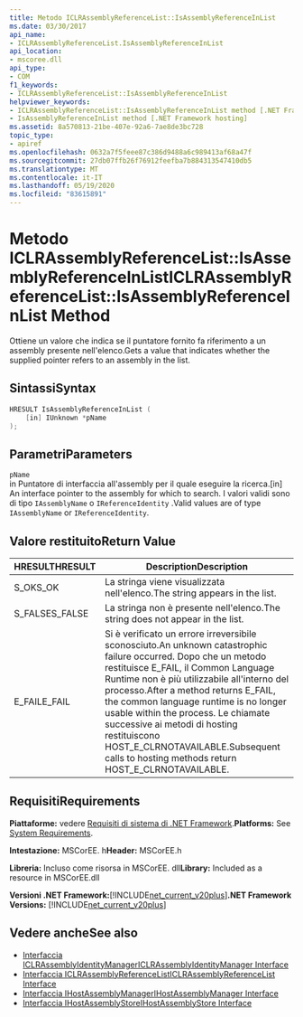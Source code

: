 ```yaml
---
title: Metodo ICLRAssemblyReferenceList::IsAssemblyReferenceInList
ms.date: 03/30/2017
api_name:
- ICLRAssemblyReferenceList.IsAssemblyReferenceInList
api_location:
- mscoree.dll
api_type:
- COM
f1_keywords:
- ICLRAssemblyReferenceList::IsAssemblyReferenceInList
helpviewer_keywords:
- ICLRAssemblyReferenceList::IsAssemblyReferenceInList method [.NET Framework hosting]
- IsAssemblyReferenceInList method [.NET Framework hosting]
ms.assetid: 8a570813-21be-407e-92a6-7ae8de3bc728
topic_type:
- apiref
ms.openlocfilehash: 0632a7f5feee87c386d9488a6c989413af68a47f
ms.sourcegitcommit: 27db07ffb26f76912feefba7b884313547410db5
ms.translationtype: MT
ms.contentlocale: it-IT
ms.lasthandoff: 05/19/2020
ms.locfileid: "83615891"
---
```

# <a name="iclrassemblyreferencelistisassemblyreferenceinlist-method"></a><span data-ttu-id="de84c-102">Metodo ICLRAssemblyReferenceList::IsAssemblyReferenceInList</span><span class="sxs-lookup"><span data-stu-id="de84c-102">ICLRAssemblyReferenceList::IsAssemblyReferenceInList Method</span></span>
<span data-ttu-id="de84c-103">Ottiene un valore che indica se il puntatore fornito fa riferimento a un assembly presente nell'elenco.</span><span class="sxs-lookup"><span data-stu-id="de84c-103">Gets a value that indicates whether the supplied pointer refers to an assembly in the list.</span></span>  
  
## <a name="syntax"></a><span data-ttu-id="de84c-104">Sintassi</span><span class="sxs-lookup"><span data-stu-id="de84c-104">Syntax</span></span>  
  
```cpp  
HRESULT IsAssemblyReferenceInList (  
    [in] IUnknown *pName  
);  
```  
  
## <a name="parameters"></a><span data-ttu-id="de84c-105">Parametri</span><span class="sxs-lookup"><span data-stu-id="de84c-105">Parameters</span></span>  
 `pName`  
 <span data-ttu-id="de84c-106">in Puntatore di interfaccia all'assembly per il quale eseguire la ricerca.</span><span class="sxs-lookup"><span data-stu-id="de84c-106">[in] An interface pointer to the assembly for which to search.</span></span> <span data-ttu-id="de84c-107">I valori validi sono di tipo `IAssemblyName` o `IReferenceIdentity` .</span><span class="sxs-lookup"><span data-stu-id="de84c-107">Valid values are of type `IAssemblyName` or `IReferenceIdentity`.</span></span>  
  
## <a name="return-value"></a><span data-ttu-id="de84c-108">Valore restituito</span><span class="sxs-lookup"><span data-stu-id="de84c-108">Return Value</span></span>  
  
|<span data-ttu-id="de84c-109">HRESULT</span><span class="sxs-lookup"><span data-stu-id="de84c-109">HRESULT</span></span>|<span data-ttu-id="de84c-110">Description</span><span class="sxs-lookup"><span data-stu-id="de84c-110">Description</span></span>|  
|-------------|-----------------|  
|<span data-ttu-id="de84c-111">S_OK</span><span class="sxs-lookup"><span data-stu-id="de84c-111">S_OK</span></span>|<span data-ttu-id="de84c-112">La stringa viene visualizzata nell'elenco.</span><span class="sxs-lookup"><span data-stu-id="de84c-112">The string appears in the list.</span></span>|  
|<span data-ttu-id="de84c-113">S_FALSE</span><span class="sxs-lookup"><span data-stu-id="de84c-113">S_FALSE</span></span>|<span data-ttu-id="de84c-114">La stringa non è presente nell'elenco.</span><span class="sxs-lookup"><span data-stu-id="de84c-114">The string does not appear in the list.</span></span>|  
|<span data-ttu-id="de84c-115">E_FAIL</span><span class="sxs-lookup"><span data-stu-id="de84c-115">E_FAIL</span></span>|<span data-ttu-id="de84c-116">Si è verificato un errore irreversibile sconosciuto.</span><span class="sxs-lookup"><span data-stu-id="de84c-116">An unknown catastrophic failure occurred.</span></span> <span data-ttu-id="de84c-117">Dopo che un metodo restituisce E_FAIL, il Common Language Runtime non è più utilizzabile all'interno del processo.</span><span class="sxs-lookup"><span data-stu-id="de84c-117">After a method returns E_FAIL, the common language runtime is no longer usable within the process.</span></span> <span data-ttu-id="de84c-118">Le chiamate successive ai metodi di hosting restituiscono HOST_E_CLRNOTAVAILABLE.</span><span class="sxs-lookup"><span data-stu-id="de84c-118">Subsequent calls to hosting methods return HOST_E_CLRNOTAVAILABLE.</span></span>|  
  
## <a name="requirements"></a><span data-ttu-id="de84c-119">Requisiti</span><span class="sxs-lookup"><span data-stu-id="de84c-119">Requirements</span></span>  
 <span data-ttu-id="de84c-120">**Piattaforme:** vedere [Requisiti di sistema di .NET Framework](../../get-started/system-requirements.md).</span><span class="sxs-lookup"><span data-stu-id="de84c-120">**Platforms:** See [System Requirements](../../get-started/system-requirements.md).</span></span>  
  
 <span data-ttu-id="de84c-121">**Intestazione:** MSCorEE. h</span><span class="sxs-lookup"><span data-stu-id="de84c-121">**Header:** MSCorEE.h</span></span>  
  
 <span data-ttu-id="de84c-122">**Libreria:** Incluso come risorsa in MSCorEE. dll</span><span class="sxs-lookup"><span data-stu-id="de84c-122">**Library:** Included as a resource in MSCorEE.dll</span></span>  
  
 <span data-ttu-id="de84c-123">**Versioni .NET Framework:**[!INCLUDE[net_current_v20plus](../../../../includes/net-current-v20plus-md.md)]</span><span class="sxs-lookup"><span data-stu-id="de84c-123">**.NET Framework Versions:** [!INCLUDE[net_current_v20plus](../../../../includes/net-current-v20plus-md.md)]</span></span>  
  
## <a name="see-also"></a><span data-ttu-id="de84c-124">Vedere anche</span><span class="sxs-lookup"><span data-stu-id="de84c-124">See also</span></span>

- [<span data-ttu-id="de84c-125">Interfaccia ICLRAssemblyIdentityManager</span><span class="sxs-lookup"><span data-stu-id="de84c-125">ICLRAssemblyIdentityManager Interface</span></span>](iclrassemblyidentitymanager-interface.md)
- [<span data-ttu-id="de84c-126">Interfaccia ICLRAssemblyReferenceList</span><span class="sxs-lookup"><span data-stu-id="de84c-126">ICLRAssemblyReferenceList Interface</span></span>](iclrassemblyreferencelist-interface.md)
- [<span data-ttu-id="de84c-127">Interfaccia IHostAssemblyManager</span><span class="sxs-lookup"><span data-stu-id="de84c-127">IHostAssemblyManager Interface</span></span>](ihostassemblymanager-interface.md)
- [<span data-ttu-id="de84c-128">Interfaccia IHostAssemblyStore</span><span class="sxs-lookup"><span data-stu-id="de84c-128">IHostAssemblyStore Interface</span></span>](ihostassemblystore-interface.md)
